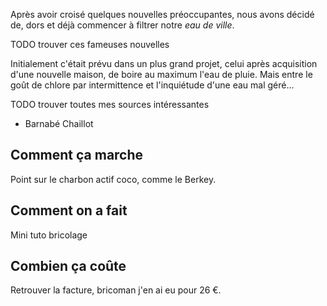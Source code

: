Après avoir croisé quelques nouvelles préoccupantes, nous avons décidé de, dors et déjà commencer à filtrer notre *eau de ville*.

TODO trouver ces fameuses nouvelles

Initialement c'était prévu dans un plus grand projet, celui après acquisition d'une nouvelle maison, de boire au maximum l'eau de pluie.
Mais entre le goût de chlore par intermittence et l'inquiétude d'une eau mal géré…

TODO trouver toutes mes sources intéressantes
- Barnabé Chaillot

## Comment ça marche
Point sur le charbon actif coco, comme le Berkey.

## Comment on a fait
Mini tuto bricolage

## Combien ça coûte
Retrouver la facture, bricoman j'en ai eu pour 26 €.
